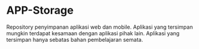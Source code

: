 # APP-Storage
Repository penyimpanan aplikasi web dan mobile. Aplikasi yang tersimpan mungkin terdapat kesamaan dengan aplikasi pihak lain. Aplikasi yang tersimpan hanya sebatas bahan pembelajaran semata.
